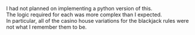 I had not planned on implementing a python version of this.  
The logic required for each was more complex than I expected.  
In particular, all of the casino house variations for the blackjack rules were not what I remember them to be.
